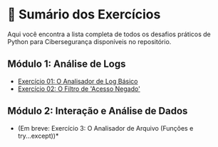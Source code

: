 # 📂 Sumário dos Exercícios

Aqui você encontra a lista completa de todos os desafios práticos de Python para Cibersegurança disponíveis no repositório.

## Módulo 1: Análise de Logs

* [Exercício 01: O Analisador de Log Básico](./01-Analise_de_Logs/exercicio_1.md)
* [Exercício 02: O Filtro de 'Acesso Negado'](./01-Analise_de_Logs/exercicio_2.md)

## Módulo 2: Interação e Análise de Dados

* (Em breve: Exercício 3: O Analisador de Arquivo (Funções e try...except))*


